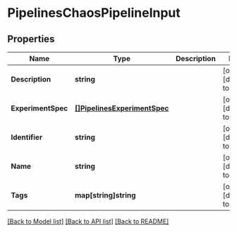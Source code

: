 # PipelinesChaosPipelineInput

## Properties
Name | Type | Description | Notes
------------ | ------------- | ------------- | -------------
**Description** | **string** |  | [optional] [default to null]
**ExperimentSpec** | [**[]PipelinesExperimentSpec**](pipelines.ExperimentSpec.md) |  | [optional] [default to null]
**Identifier** | **string** |  | [optional] [default to null]
**Name** | **string** |  | [optional] [default to null]
**Tags** | **map[string]string** |  | [optional] [default to null]

[[Back to Model list]](../README.md#documentation-for-models) [[Back to API list]](../README.md#documentation-for-api-endpoints) [[Back to README]](../README.md)

